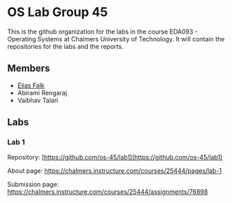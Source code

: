 # OS Lab Group 45
This is the github organization for the labs in the course EDA093 - Operating Systems at Chalmers University of Technology. It will contain the repositories for the labs and the reports.

## Members
- [Elias Falk](https://github.com/EliasFalk)
- Abirami Rengaraj
- Vaibhav Talari

## Labs

### Lab 1

Repository: [https://github.com/os-45/lab1](https://github.com/os-45/lab1)

About page: https://chalmers.instructure.com/courses/25444/pages/lab-1

Submission page: https://chalmers.instructure.com/courses/25444/assignments/76898

